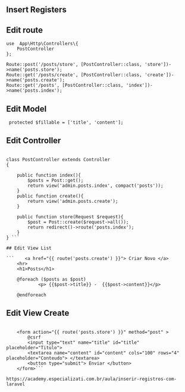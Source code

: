 ## Insert Registers

## Edit route

``` 
use  App\Http\Controllers\{
    PostController
};

Route::post('/posts/store', [PostController::class, 'store'])->name('posts.store');
Route::get('/posts/create', [PostController::class, 'create'])->name('posts.create');
Route::get('/posts', [PostController::class, 'index'])->name('posts.index'); 
```

## Edit Model
``` protected $fillable = ['title', 'content'];```

## Edit Controller

```use App\Models\Post;

class PostController extends Controller
{

    public function index(){
        $posts = Post::get();
        return view('admin.posts.index', compact('posts'));
    }
    public function create(){
        return view('admin.posts.create');
    }

    public function store(Request $request){
        $post = Post::create($request->all());
        return redirect()->route('posts.index');
    }
} ```

## Edit View List

```    <a href="{{ route('posts.create') }}"> Criar Novo </a>
    <hr>
    <h1>Posts</h1>

    @foreach ($posts as $post)
            <p> {{$post->title}} -  {{$post->content}}</p>
           
    @endforeach
```

## Edit View Create
```    <h1> Cadastra Novo Post</h1>

    <form action="{{ route('posts.store') }}" method="post" >
        @csrf
        <input type="text" name="title" id="title" placeholder="Titulo">
        <textarea name="content" id="content" cols="100" rows="4" placeholder="Conteudo"> </textarea>
        <button type="submit"> Enviar </button>
    </form>```
  
https://academy.especializati.com.br/aula/inserir-registros-com-laravel
